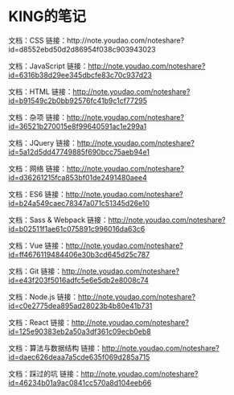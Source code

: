 <h1>KING的笔记</h1>
文档：CSS
链接：http://note.youdao.com/noteshare?id=d8552ebd50d2d86954f038c903943023

文档：JavaScript
链接：http://note.youdao.com/noteshare?id=6316b38d29ee345dbcfe83c70c937d23

文档：HTML
链接：http://note.youdao.com/noteshare?id=b91549c2b0bb92576fc41b9c1cf77295

文档：杂项
链接：http://note.youdao.com/noteshare?id=36521b270015e8f99640591ac1e299a1

文档：JQuery
链接：http://note.youdao.com/noteshare?id=5a12d5dd47749885f690bcc75aeb94e1

文档：网络
链接：http://note.youdao.com/noteshare?id=d36261215fca853bf01de2491480aee4

文档：ES6
链接：http://note.youdao.com/noteshare?id=b24a549caec78347a071c51345d26e10

文档：Sass & Webpack
链接：http://note.youdao.com/noteshare?id=b02511f1ae61c075891c996016da63c6

文档：Vue
链接：http://note.youdao.com/noteshare?id=ff4676119484406e30b3cd645d25c787

文档：Git
链接：http://note.youdao.com/noteshare?id=e43f203f5016adfc5e6e5db2e8008c74

文档：Node.js
链接：http://note.youdao.com/noteshare?id=c0e2775dea895ad28023b4b80e41b731

文档：React
链接：http://note.youdao.com/noteshare?id=125e90383eb2a50a3df361c09ecb0eb8

文档：算法与数据结构
链接：http://note.youdao.com/noteshare?id=daec626deaa7a5cde635f069d285a715

文档：踩过的坑
链接：http://note.youdao.com/noteshare?id=46234b01a9ac0841cc570a8d104eeb66